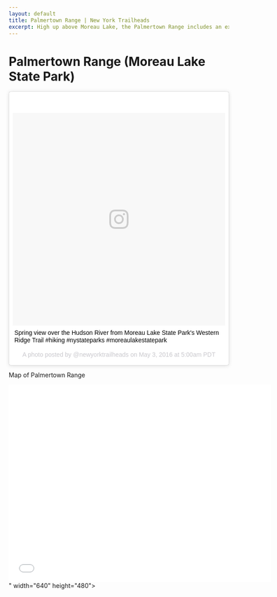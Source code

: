 ```yaml
---
layout: default
title: Palmertown Range | New York Trailheads
excerpt: High up above Moreau Lake, the Palmertown Range includes an extensive trail system stretching seven miles across Adirondack foothills
---
```


<h1>Palmertown Range (Moreau Lake State Park)</h1>

<p></p>

<blockquote class="instagram-media" data-instgrm-captioned data-instgrm-version="7" style=" background:#FFF; border:0; border-radius:3px; box-shadow:0 0 1px 0 rgba(0,0,0,0.5),0 1px 10px 0 rgba(0,0,0,0.15); margin: 1px; max-width:658px; padding:0; width:99.375%; width:-webkit-calc(100% - 2px); width:calc(100% - 2px);"><div style="padding:8px;"> <div style=" background:#F8F8F8; line-height:0; margin-top:40px; padding:50.0% 0; text-align:center; width:100%;"> <div style=" background:url(data:image/png;base64,iVBORw0KGgoAAAANSUhEUgAAACwAAAAsCAMAAAApWqozAAAABGdBTUEAALGPC/xhBQAAAAFzUkdCAK7OHOkAAAAMUExURczMzPf399fX1+bm5mzY9AMAAADiSURBVDjLvZXbEsMgCES5/P8/t9FuRVCRmU73JWlzosgSIIZURCjo/ad+EQJJB4Hv8BFt+IDpQoCx1wjOSBFhh2XssxEIYn3ulI/6MNReE07UIWJEv8UEOWDS88LY97kqyTliJKKtuYBbruAyVh5wOHiXmpi5we58Ek028czwyuQdLKPG1Bkb4NnM+VeAnfHqn1k4+GPT6uGQcvu2h2OVuIf/gWUFyy8OWEpdyZSa3aVCqpVoVvzZZ2VTnn2wU8qzVjDDetO90GSy9mVLqtgYSy231MxrY6I2gGqjrTY0L8fxCxfCBbhWrsYYAAAAAElFTkSuQmCC); display:block; height:44px; margin:0 auto -44px; position:relative; top:-22px; width:44px;"></div></div> <p style=" margin:8px 0 0 0; padding:0 4px;"> <a href="https://www.instagram.com/p/BE8b-fpkiS3/" style=" color:#000; font-family:Arial,sans-serif; font-size:14px; font-style:normal; font-weight:normal; line-height:17px; text-decoration:none; word-wrap:break-word;" target="_blank">Spring view over the Hudson River from Moreau Lake State Park&#39;s Western Ridge Trail #hiking #nystateparks #moreaulakestatepark</a></p> <p style=" color:#c9c8cd; font-family:Arial,sans-serif; font-size:14px; line-height:17px; margin-bottom:0; margin-top:8px; overflow:hidden; padding:8px 0 7px; text-align:center; text-overflow:ellipsis; white-space:nowrap;">A photo posted by @newyorktrailheads on <time style=" font-family:Arial,sans-serif; font-size:14px; line-height:17px;" datetime="2016-05-03T12:00:43+00:00">May 3, 2016 at 5:00am PDT</time></p></div></blockquote>

<p>Map of Palmertown Range</p>

<div class="google-maps"><iframe src="<iframe src="https://www.google.com/maps/embed?pb=!1m18!1m12!1m3!1d11884.871906538147!2d-73.73509544580612!3d43.23799148335173!2m3!1f0!2f0!3f0!3m2!1i1024!2i768!4f13.1!3m3!1m2!1s0x89dfccbf41a2b41b%3A0x6a82c2f5cd9e2579!2sMoreau+Lake+State+Park!5e0!3m2!1sen!2sus!4v1463352671871" width="600" height="450" frameborder="0" style="border:0" allowfullscreen></iframe>" width="640" height="480"></iframe></div>
